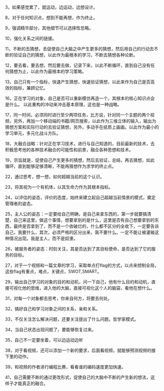 3，如果感觉累了，就运动，边运动，边想设计。

8，对于任何知识点，想到不能再想，作为终止。

9，强调精华部分，其他细节可以选择性忽略。

10，强化关系之间的链接。

11，不断的去猜想，去促使自己大脑之中产生更多的猜想，然后用自己的行动去不断的验证自己的猜想，以此作为最根本的学习，不断去猜想各种论断。

12，要去看，要去想，然后要去做，记录下来，以此不断循环，直到自己没有任何猜想为止，以此作为最根本的学习策略。

13，自己只有一个指标，快速产生猜想，快速验证猜想，以此来作为自己是否高效的指标，兼顾记忆。

16，正在学习的对象，自己是否可以重新模仿再造一个，其根本的核心知识点会是什么。 以此重构的冲动来冲击基本原理，这也是一种战略。

17，同一时间，必须同时进行至少两项任务，比方说，针对同一个主题的两个视频，另外，再加一个移动端的书籍/网页搜索，以此作为三维立体的输入，输出为猜想方案和实际行动的去验证猜想，另外，多动手在纸质上画画。以此作为最小的学习单元，多元化战斗方队。

18，大融合战略：针对正在学习技术，进行与自己知道的，目前最新的技术，去积极思考他的各种技术融合的可能性和前景，融合各种思想和技术。

19，宗旨就是，促使自己产生更多的猜想，然后去验证，总结，再去猜想，如此循环，直到能够足够清晰，不能再猜想作为求学的终止点。

22，通过思考，想一想，如何超越当前的这个认识。

23，将其视为一个有机体，以其生命力作为其根本指标。

24，以评估的姿态，评价的态度，始终来建立起自己超越当前情景的模式，奠定管理者的姿态。

25，主人公的姿态：一定要给自己明确，是自己来拿东西的，第一步就要搞清楚，自己来这里，做这个事情，想要拿到的是什么，这里是否有自己想要拿到的东西，最终是否拿到了，而不是一个收破烂的，什么都不区分的全收下，一定要告诉自己，我要什么，其次，必须严格的区分出来，我不要什么。一定不能让被灌输这种情况出现。我是主人，而不是奴隶。

26，被服务者的姿态：时刻关注，其是否达到了其目标使命，是否达到了它的服务的目标。

27，对于一个视频和一篇文章的学习，采取单点打flag的方式，以点来控制全局，这些flag有重点，难点，关键点，SWOT,SMART。

29，输出自己学习的对象的目的和动机，问一下自己，他有什么目的和动机，直接可视化他的思维，进入他的大脑，直接可视化这个人的脑袋，看他在想什么。

31，对每一个对象都去思考，你来自何方，将要去何处。

32，搞好自己和学习对象之间的关系，亲和关系。

33，不仅关注怎么解决问题，还要关注提出了什么问题。哲学家模式。

34，当自己状态出现问题了，要能够恢复过来。

35，自己不一定要坐着，可以边运动边听

38，对于看视频，还可以添加一个新的要求，后面看视频，就能够预测视频的接下里的动作。

39，和视频的作者进行编程比赛，看看谁的编码速度更加快速。

41，自己需要不断的通过更改形式，促使自己的大脑中不断的产生新的想法，这样子才能真正的融合。
